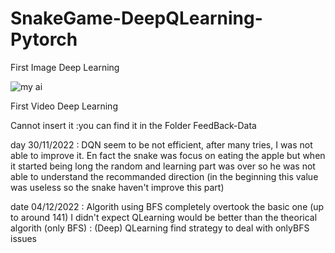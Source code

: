 # SnakeGame-DeepQLearning-Pytorch

First Image Deep Learning

![my ai](https://user-images.githubusercontent.com/95492416/203067541-d7d910f4-250f-4443-97aa-ee06e56cff2c.png)

First Video Deep Learning

Cannot insert it :you can find it in the Folder FeedBack-Data

day 30/11/2022 : DQN seem to be not efficient, after many tries, I was not able to improve it. En fact the snake was focus on eating the apple but when it started being long the random and learning part was over so he was not able to understand the recommanded direction (in the beginning this value was useless so the snake haven't improve this part) 

date 04/12/2022 : Algorith using BFS completely overtook the basic one (up to around 141)
I didn't expect QLearning would be better than the theorical algorith (only BFS) : (Deep) QLearning find strategy to deal with onlyBFS issues
